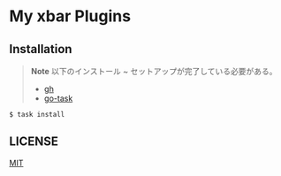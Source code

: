 # My xbar Plugins

## Installation

> **Note**
> 以下のインストール ~ セットアップが完了している必要がある。
> - [gh](https://github.com/cli/cli)
> - [go-task](https://github.com/go-task/task)

```console
$ task install
```

## LICENSE

[MIT](./LICENSE)
